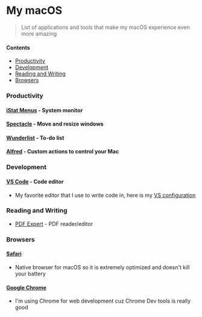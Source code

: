 # My macOS

> List of applications and tools that make my macOS experience even more amazing

#### Contents

- [Productivity](#productivity)
- [Development](#development)
- [Reading and Writing](#reading-and-writing)
- [Browsers](#browsers)

### Productivity

#### [iStat Menus](https://bjango.com/mac/istatmenus/) - System monitor
#### [Spectacle](https://www.spectacleapp.com) - Move and resize windows
#### [Wunderlist](https://www.wunderlist.com) - To-do list
#### [Alfred](https://www.alfredapp.com) - Custom actions to control your Mac

### Development

#### [VS Code](https://code.visualstudio.com) - Code editor
- My favorite editor that I use to write code in, here is my [VS configuration](/vscode)

### Reading and Writing

- [PDF Expert](https://pdfexpert.com/) - PDF reader/editor

### Browsers

#### [Safari](https://www.apple.com/safari/)

- Native browser for macOS so it is extremely optimized and doesn't kill your battery

#### [Google Chrome](https://www.google.com/chrome/)

- I'm using Chrome for web development cuz Chrome Dev tools is really good

